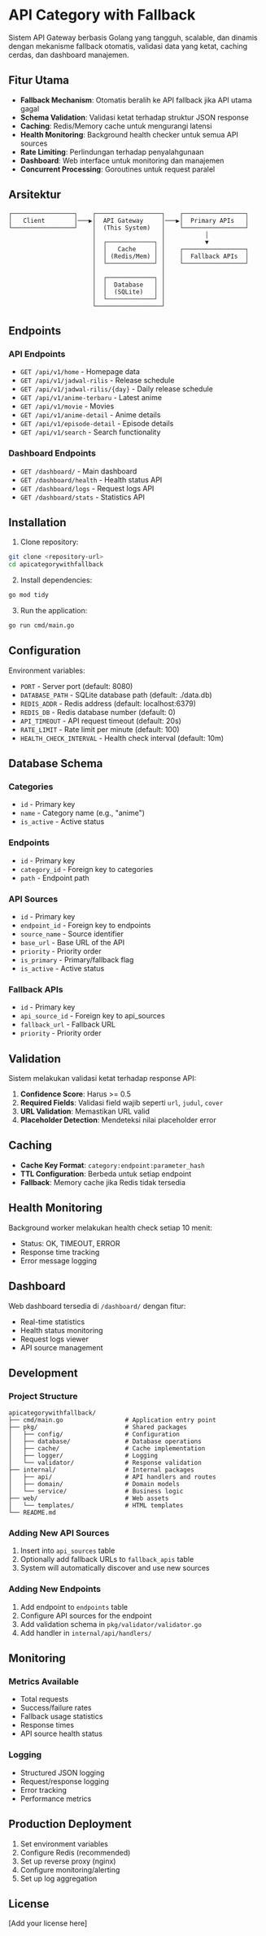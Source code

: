 # API Category with Fallback

Sistem API Gateway berbasis Golang yang tangguh, scalable, dan dinamis dengan mekanisme fallback otomatis, validasi data yang ketat, caching cerdas, dan dashboard manajemen.

## Fitur Utama

- **Fallback Mechanism**: Otomatis beralih ke API fallback jika API utama gagal
- **Schema Validation**: Validasi ketat terhadap struktur JSON response
- **Caching**: Redis/Memory cache untuk mengurangi latensi
- **Health Monitoring**: Background health checker untuk semua API sources
- **Rate Limiting**: Perlindungan terhadap penyalahgunaan
- **Dashboard**: Web interface untuk monitoring dan manajemen
- **Concurrent Processing**: Goroutines untuk request paralel

## Arsitektur

```
┌─────────────────┐    ┌──────────────────┐    ┌─────────────────┐
│   Client        │───▶│  API Gateway     │───▶│  Primary APIs   │
└─────────────────┘    │  (This System)   │    └─────────────────┘
                       │                  │           │
                       │  ┌─────────────┐ │           ▼
                       │  │   Cache     │ │    ┌─────────────────┐
                       │  │ (Redis/Mem) │ │    │  Fallback APIs  │
                       │  └─────────────┘ │    └─────────────────┘
                       │                  │
                       │  ┌─────────────┐ │
                       │  │  Database   │ │
                       │  │  (SQLite)   │ │
                       │  └─────────────┘ │
                       └──────────────────┘
```

## Endpoints

### API Endpoints
- `GET /api/v1/home` - Homepage data
- `GET /api/v1/jadwal-rilis` - Release schedule
- `GET /api/v1/jadwal-rilis/{day}` - Daily release schedule
- `GET /api/v1/anime-terbaru` - Latest anime
- `GET /api/v1/movie` - Movies
- `GET /api/v1/anime-detail` - Anime details
- `GET /api/v1/episode-detail` - Episode details
- `GET /api/v1/search` - Search functionality

### Dashboard Endpoints
- `GET /dashboard/` - Main dashboard
- `GET /dashboard/health` - Health status API
- `GET /dashboard/logs` - Request logs API
- `GET /dashboard/stats` - Statistics API

## Installation

1. Clone repository:
```bash
git clone <repository-url>
cd apicategorywithfallback
```

2. Install dependencies:
```bash
go mod tidy
```

3. Run the application:
```bash
go run cmd/main.go
```

## Configuration

Environment variables:
- `PORT` - Server port (default: 8080)
- `DATABASE_PATH` - SQLite database path (default: ./data.db)
- `REDIS_ADDR` - Redis address (default: localhost:6379)
- `REDIS_DB` - Redis database number (default: 0)
- `API_TIMEOUT` - API request timeout (default: 20s)
- `RATE_LIMIT` - Rate limit per minute (default: 100)
- `HEALTH_CHECK_INTERVAL` - Health check interval (default: 10m)

## Database Schema

### Categories
- `id` - Primary key
- `name` - Category name (e.g., "anime")
- `is_active` - Active status

### Endpoints
- `id` - Primary key
- `category_id` - Foreign key to categories
- `path` - Endpoint path

### API Sources
- `id` - Primary key
- `endpoint_id` - Foreign key to endpoints
- `source_name` - Source identifier
- `base_url` - Base URL of the API
- `priority` - Priority order
- `is_primary` - Primary/fallback flag
- `is_active` - Active status

### Fallback APIs
- `id` - Primary key
- `api_source_id` - Foreign key to api_sources
- `fallback_url` - Fallback URL
- `priority` - Priority order

## Validation

Sistem melakukan validasi ketat terhadap response API:

1. **Confidence Score**: Harus >= 0.5
2. **Required Fields**: Validasi field wajib seperti `url`, `judul`, `cover`
3. **URL Validation**: Memastikan URL valid
4. **Placeholder Detection**: Mendeteksi nilai placeholder error

## Caching

- **Cache Key Format**: `category:endpoint:parameter_hash`
- **TTL Configuration**: Berbeda untuk setiap endpoint
- **Fallback**: Memory cache jika Redis tidak tersedia

## Health Monitoring

Background worker melakukan health check setiap 10 menit:
- Status: OK, TIMEOUT, ERROR
- Response time tracking
- Error message logging

## Dashboard

Web dashboard tersedia di `/dashboard/` dengan fitur:
- Real-time statistics
- Health status monitoring
- Request logs viewer
- API source management

## Development

### Project Structure
```
apicategorywithfallback/
├── cmd/main.go                 # Application entry point
├── pkg/                        # Shared packages
│   ├── config/                 # Configuration
│   ├── database/               # Database operations
│   ├── cache/                  # Cache implementation
│   ├── logger/                 # Logging
│   └── validator/              # Response validation
├── internal/                   # Internal packages
│   ├── api/                    # API handlers and routes
│   ├── domain/                 # Domain models
│   └── service/                # Business logic
├── web/                        # Web assets
│   └── templates/              # HTML templates
└── README.md
```

### Adding New API Sources

1. Insert into `api_sources` table
2. Optionally add fallback URLs to `fallback_apis` table
3. System will automatically discover and use new sources

### Adding New Endpoints

1. Add endpoint to `endpoints` table
2. Configure API sources for the endpoint
3. Add validation schema in `pkg/validator/validator.go`
4. Add handler in `internal/api/handlers/`

## Monitoring

### Metrics Available
- Total requests
- Success/failure rates
- Fallback usage statistics
- Response times
- API source health status

### Logging
- Structured JSON logging
- Request/response logging
- Error tracking
- Performance metrics

## Production Deployment

1. Set environment variables
2. Configure Redis (recommended)
3. Set up reverse proxy (nginx)
4. Configure monitoring/alerting
5. Set up log aggregation

## License

[Add your license here]